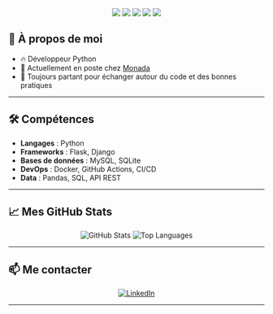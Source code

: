 <p align="center">
  <img src="https://img.shields.io/badge/Python-3776AB?style=for-the-badge&logo=python&logoColor=white"/>
  <img src="https://img.shields.io/badge/MySQL-005C84?style=for-the-badge&logo=mysql&logoColor=white"/>
  <img src="https://img.shields.io/badge/Django-092E20?style=for-the-badge&logo=django&logoColor=white"/>
  <img src="https://img.shields.io/badge/REST%20API-000000?style=for-the-badge&logo=api&logoColor=white"/>
  <img src="https://img.shields.io/badge/Docker-2496ED?style=for-the-badge&logo=docker&logoColor=white"/>
</p>

## 🚀 À propos de moi

- 🔥 Développeur Python 
- 🏢 Actuellement en poste chez [Monada](monada.com)
- 💬 Toujours partant pour échanger autour du code et des bonnes pratiques
---

## 🛠️ Compétences

- **Langages** : Python
- **Frameworks** : Flask, Django
- **Bases de données** : MySQL, SQLite
- **DevOps** : Docker, GitHub Actions, CI/CD
- **Data** : Pandas, SQL, API REST

---

## 📈 Mes GitHub Stats

<p align="center">
  <img src="https://github-readme-stats.vercel.app/api?username=Laysi88&show_icons=true&theme=radical" alt="GitHub Stats" />
  <img src="https://github-readme-stats.vercel.app/api/top-langs/?username=Laysi88&layout=compact&theme=radical" alt="Top Languages" />
</p>

---

## 📫 Me contacter

<p align="center">
  <a href="https://www.linkedin.com/in/lienardarnaud/">
    <img src="https://img.shields.io/badge/LinkedIn-0A66C2?style=for-the-badge&logo=linkedin&logoColor=white" alt="LinkedIn"/>
  </a>
</p>

---
